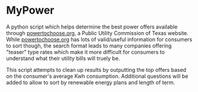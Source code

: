 # MyPower
A python script which helps determine the best power offers available through [powertochoose.org](powertochoose.org), a Public Utility Commission of Texas website. While [powertochoose.org](powertochoose.org) has lots of valid/useful information for consumers to sort though, the search format leads to many companies offering "teaser" type rates which make it more difficult for consumers to understand what their utility bills will truely be.

This script attempts to clean up results by outputting the top offers based on the consumer's average Kwh consumption. Additional questions will be added to allow to sort by renewable energy plans and length of term.
